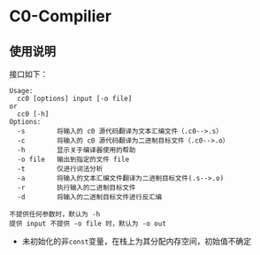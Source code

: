 # C0-Compilier
## 使用说明

接口如下：

```
Usage:
  cc0 [options] input [-o file]
or 
  cc0 [-h]
Options:
  -s        将输入的 c0 源代码翻译为文本汇编文件（.c0-->.s）
  -c        将输入的 c0 源代码翻译为二进制目标文件（.c0-->.o）
  -h        显示关于编译器使用的帮助
  -o file   输出到指定的文件 file
  -t        仅进行词法分析
  -a        将输入的文本汇编文件翻译为二进制目标文件(.s-->.o)
  -r        执行输入的二进制目标文件
  -d        将输入的二进制目标文件进行反汇编

不提供任何参数时，默认为 -h
提供 input 不提供 -o file 时，默认为 -o out
```

- 未初始化的非`const`变量，在栈上为其分配内存空间，初始值不确定
